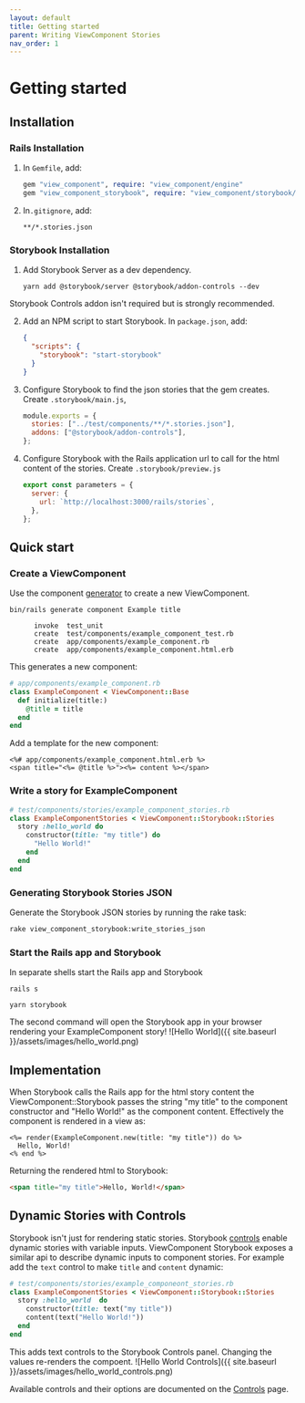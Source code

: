 ```yaml
---
layout: default
title: Getting started
parent: Writing ViewComponent Stories
nav_order: 1
---
```


# Getting started

## Installation

### Rails Installation

1. In `Gemfile`, add:
   ```ruby
   gem "view_component", require: "view_component/engine"
   gem "view_component_storybook", require: "view_component/storybook/engine"
   ```
1. In`.gitignore`, add:
   ```text
   **/*.stories.json
   ```


### Storybook Installation

1. Add Storybook Server as a dev dependency. 
   ```console
   yarn add @storybook/server @storybook/addon-controls --dev
   ```
  Storybook Controls addon isn't required but is strongly recommended.

2. Add an NPM script to start Storybook. In `package.json`, add:

   ```json
   {
     "scripts": {
       "storybook": "start-storybook"
     }
   }
   ```

3. Configure Storybook to find the json stories that the gem creates. Create `.storybook/main.js`,

   ```javascript
   module.exports = {
     stories: ["../test/components/**/*.stories.json"],
     addons: ["@storybook/addon-controls"],
   };
   ```

4. Configure Storybook with the Rails application url to call for the html content of the stories. Create `.storybook/preview.js`

   ```javascript
   export const parameters = {
     server: {
       url: `http://localhost:3000/rails/stories`,
     },
   };
   ```


## Quick start

### Create a ViewComponent

Use the component [generator](https://viewcomponent.org/guide/generators.html) to create a new ViewComponent.

```console
bin/rails generate component Example title

      invoke  test_unit
      create  test/components/example_component_test.rb
      create  app/components/example_component.rb
      create  app/components/example_component.html.erb
```

This generates a new component:

```ruby
# app/components/example_component.rb
class ExampleComponent < ViewComponent::Base
  def initialize(title:)
    @title = title
  end
end
```

Add a template for the new component: 

```erb
<%# app/components/example_component.html.erb %>
<span title="<%= @title %>"><%= content %></span>
```

### Write a story for ExampleComponent

```ruby
# test/components/stories/example_component_stories.rb
class ExampleComponentStories < ViewComponent::Storybook::Stories
  story :hello_world do
    constructor(title: "my title") do
      "Hello World!"
    end
  end
end
```

### Generating Storybook Stories JSON

Generate the Storybook JSON stories by running the rake task:

```sh
rake view_component_storybook:write_stories_json
```

### Start the Rails app and Storybook

In separate shells start the Rails app and Storybook

```console
rails s
```

```console
yarn storybook
```

The second command will open the Storybook app in your browser rendering your ExampleComponent story!
![Hello World]({{ site.baseurl }}/assets/images/hello_world.png)

## Implementation

When Storybook calls the Rails app for the html story content the ViewComponent::Storybook
passes the string "my title" to the component constructor and "Hello World!" as the component content.
Effectively the component is rendered in a view as:

```erb
<%= render(ExampleComponent.new(title: "my title")) do %>
  Hello, World!
<% end %>
```

Returning the rendered html to Storybook:

```html
<span title="my title">Hello, World!</span>
```

## Dynamic Stories with Controls

Storybook isn't just for rendering static stories. Storybook [controls](https://storybook.js.org/docs/react/essentials/controls) enable dynamic stories with variable inputs. ViewComponent Storybook exposes a similar api to describe dynamic inputs to component stories. For example add the `text` control to make `title` and `content` dynamic:

```ruby
# test/components/stories/example_componeont_stories.rb
class ExampleComponentStories < ViewComponent::Storybook::Stories
  story :hello_world  do
    constructor(title: text("my title"))
    content(text("Hello World!"))
  end
end
```

This adds text controls to the Storybook Controls panel. Changing the values re-renders the compoent.
![Hello World Controls]({{ site.baseurl }}/assets/images/hello_world_controls.png) 

Available controls and their options are documented on the [Controls](controls.md) page.
